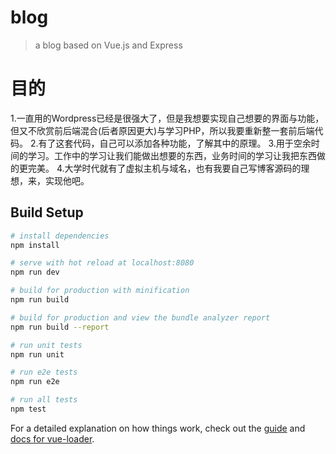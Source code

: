 # blog

> a blog based on Vue.js and Express

# 目的
1.一直用的Wordpress已经是很强大了，但是我想要实现自己想要的界面与功能，但又不欣赏前后端混合(后者原因更大)与学习PHP，所以我要重新整一套前后端代码。
2.有了这套代码，自己可以添加各种功能，了解其中的原理。
3.用于空余时间的学习。工作中的学习让我们能做出想要的东西，业务时间的学习让我把东西做的更完美。
4.大学时代就有了虚拟主机与域名，也有我要自己写博客源码的理想，来，实现他吧。

## Build Setup

``` bash
# install dependencies
npm install

# serve with hot reload at localhost:8080
npm run dev

# build for production with minification
npm run build

# build for production and view the bundle analyzer report
npm run build --report

# run unit tests
npm run unit

# run e2e tests
npm run e2e

# run all tests
npm test
```

For a detailed explanation on how things work, check out the [guide](http://vuejs-templates.github.io/webpack/) and [docs for vue-loader](http://vuejs.github.io/vue-loader).
